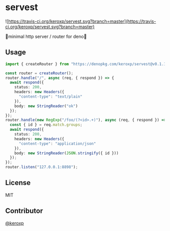 # servest

![https://travis-ci.org/keroxp/servest.svg?branch=master](https://travis-ci.org/keroxp/servest.svg?branch=master)

🌾minimal http server / router for deno🌾

## Usage

```ts
import { createRouter } from "https://denopkg.com/keroxp/servest@v0.1.1/router.ts";

const router = createRouter();
router.handle("/", async (req, { respond }) => {
  await respond({
    status: 200,
    headers: new Headers({
      "content-type": "text/plain"
    }),
    body: new StringReader("ok")
  });
});
router.handle(new RegExp("/foo/(?<id>.+)"), async (req, { respond }) => {
  const { id } = req.match.groups;
  await respond({
    status: 200,
    headers: new Headers({
      "content-type": "application/json"
    }),
    body: new StringReader(JSON.stringify({ id }))
  });
});
router.listen("127.0.0.1:8898");
```

## License

MIT

## Contributor

[@keroxp](https://github.com/keroxp)
